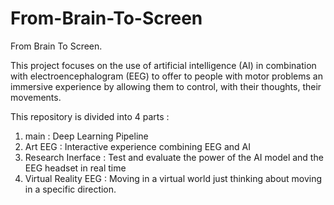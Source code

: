 # From-Brain-To-Screen

From Brain To Screen. 

This project focuses on the use of artificial intelligence (AI) in combination with electroencephalogram (EEG) to offer to people with motor problems an immersive experience by allowing them to control, with their thoughts, their movements.

This repository is divided into 4 parts :

1. main : Deep Learning Pipeline
2. Art EEG : Interactive experience combining EEG and AI
3. Research Inerface : Test and evaluate the power of the AI model and the EEG headset in real time
4. Virtual Reality EEG : Moving in a virtual world just thinking about moving in a specific direction.
